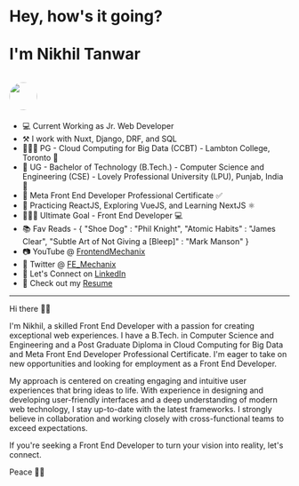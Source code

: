 

<h1>Hey, how's it going? <br /><br /> I'm Nikhil Tanwar <br /><br /> <img src="https://pbs.twimg.com/profile_images/1695604699943084032/3VP0rNEM_400x400.jpg" style="height:50px;width:50px;border-radius:50px" /></h1>

- 💻 Current Working as Jr. Web Developer
- ⚒️ I work with Nuxt, Django, DRF, and SQL
- 👨🏼‍🎓 PG - Cloud Computing for Big Data (CCBT) - Lambton College, Toronto 🍁
- 📕 UG - Bachelor of Technology (B.Tech.) - Computer Science and Engineering (CSE) - Lovely Professional University (LPU), Punjab, India 🪷
- 📃 Meta Front End Developer Professional Certificate ✅
- 🔭 Practicing ReactJS, Exploring VueJS, and Learning NextJS ⚛️
- 👨🏼‍💻 Ultimate Goal - Front End Developer 💻
- 📚 Fav Reads - {
    "Shoe Dog" : "Phil Knight",
    "Atomic Habits" : "James Clear", 
    "Subtle Art of Not Giving a [Bleep]" : "Mark Manson"
}
- 📷 YouTube @ <a href="https://www.youtube.com/@frontendmechanix" target = "_blank" >FrontendMechanix</a>
- 🐤 Twitter @ <a href="https://twitter.com/FE_Mechanix" target = "_blank" >FE_Mechanix</a>
- 💼 Let's Connect on <a href="https://www.linkedin.com/in/nikhil-tanwar-76b247128/">LinkedIn</a>
- 📄 Check out my <a href="https://drive.google.com/file/d/1jQQNu0ypywifmuxGpnef0c7biaQYsNS7/view"/>Resume</a>
<hr />

<p>
    Hi there 👋🏽

I'm Nikhil, a skilled Front End Developer with a passion for creating exceptional web experiences. I have a B.Tech. in Computer Science and Engineering and a Post Graduate Diploma in Cloud Computing for Big Data and Meta Front End Developer Professional Certificate. I'm eager to take on new opportunities and looking for employment as a Front End Developer. 

My approach is centered on creating engaging and intuitive user experiences that bring ideas to life. With experience in designing and developing user-friendly interfaces and a deep understanding of modern web technology, I stay up-to-date with the latest frameworks. I strongly believe in collaboration and working closely with cross-functional teams to exceed expectations. 

If you're seeking a Front End Developer to turn your vision into reality, let's connect.

Peace ✌🏼
</p>
<!--
**NikNT/NikNT** is a ✨ _special_ ✨ repository because its `README.md` (this file) appears on your GitHub profile.

Here are some ideas to get you started:

- 🔭 I’m currently working on ...
- 🌱 I’m currently learning ...
- 👯 I’m looking to collaborate on ...
- 🤔 I’m looking for help with ...
- 💬 Ask me about ...
- 📫 How to reach me: ...
- 😄 Pronouns: ...
- ⚡ Fun fact: ...

[![@niktan's Holopin board](https://holopin.io/api/user/board?user=niktan)](https://holopin.io/@niktan)
-->

